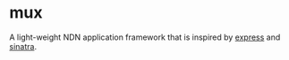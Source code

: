 # mux

A light-weight NDN application framework that is inspired by [express](https://github.com/visionmedia/express) and [sinatra](https://github.com/sinatra/sinatra).
